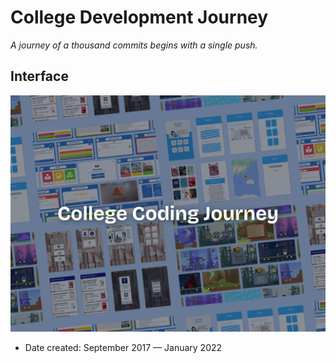 # College Development Journey

*A journey of a thousand commits begins with a single push.*

## Interface
![Interface](https://raw.githubusercontent.com/luqmanherifa/luqman-herifa-personal-portfolio-v2/main/public/works/collegecodingjourney.png)

- Date created: September 2017 — January 2022
